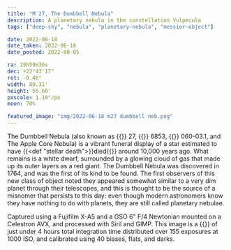 ```yaml
---
title: "M 27, The Dumbbell Nebula"
description: A planetary nebula in the constellation Vulpecula
tags: ["deep-sky", "nebula", "planetary-nebula", "messier-object"]

date: 2022-06-18
date_taken: 2022-06-18
date_posted: 2022-08-05

ra: 19h59m36s
dec: +22°43'17"
rot: -0.46°
width: 80.31'
height: 55.60'
pxscale: 1.18"/px
moon: 70%

featured_image: "img/2022-06-18 m27 dumbbell neb.png"
---
```


The Dumbbell Nebula (also known as {{<def M />}} 27, {{<def NGC />}} 6853, {{<def PK />}} 060-03.1, and The Apple Core Nebula) is a vibrant funeral display of a star estimated to have {{<def "stellar death">}}died{{</def>}} around 10,000 years ago. What remains is a white dwarf, surrounded by a glowing cloud of gas that made up its outer layers as a red giant. The Dumbbell Nebula was discovered in 1764, and was the first of its kind to be found. The first observers of this new class of object noted they appeared somewhat similar to a very dim planet through their telescopes, and this is thought to be the source of a misnomer that persists to this day: even though modern astronomers know they have nothing to do with planets, they are still called planetary nebulae.

Captured using a Fujifilm X-A5 and a GSO 6" F/4 Newtonian mounted on a Celestron AVX, and processed with Siril and GIMP. This image is a {{<def stack />}} of just under 4 hours total integration time distributed over 155 exposures at 1000 ISO, and calibrated using 40 biases, flats, and darks.